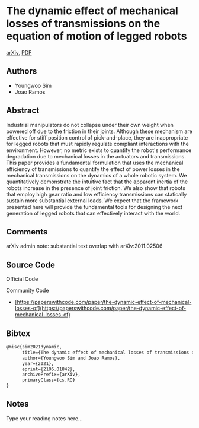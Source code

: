 
# The dynamic effect of mechanical losses of transmissions on the equation of motion of legged robots

[arXiv](https://arxiv.org/abs/2106.01842), [PDF](https://arxiv.org/pdf/2106.01842.pdf)

## Authors

- Youngwoo Sim
- Joao Ramos

## Abstract

Industrial manipulators do not collapse under their own weight when powered off due to the friction in their joints. Although these mechanism are effective for stiff position control of pick-and-place, they are inappropriate for legged robots that must rapidly regulate compliant interactions with the environment. However, no metric exists to quantify the robot's performance degradation due to mechanical losses in the actuators and transmissions. This paper provides a fundamental formulation that uses the mechanical efficiency of transmissions to quantify the effect of power losses in the mechanical transmissions on the dynamics of a whole robotic system. We quantitatively demonstrate the intuitive fact that the apparent inertia of the robots increase in the presence of joint friction. We also show that robots that employ high gear ratio and low efficiency transmissions can statically sustain more substantial external loads. We expect that the framework presented here will provide the fundamental tools for designing the next generation of legged robots that can effectively interact with the world.

## Comments

arXiv admin note: substantial text overlap with arXiv:2011.02506

## Source Code

Official Code



Community Code

- [https://paperswithcode.com/paper/the-dynamic-effect-of-mechanical-losses-of](https://paperswithcode.com/paper/the-dynamic-effect-of-mechanical-losses-of)

## Bibtex

```tex
@misc{sim2021dynamic,
      title={The dynamic effect of mechanical losses of transmissions on the equation of motion of legged robots}, 
      author={Youngwoo Sim and Joao Ramos},
      year={2021},
      eprint={2106.01842},
      archivePrefix={arXiv},
      primaryClass={cs.RO}
}
```

## Notes

Type your reading notes here...

